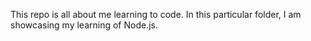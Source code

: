 This repo is all about me learning to code. In this particular folder, I am showcasing my learning of Node.js.